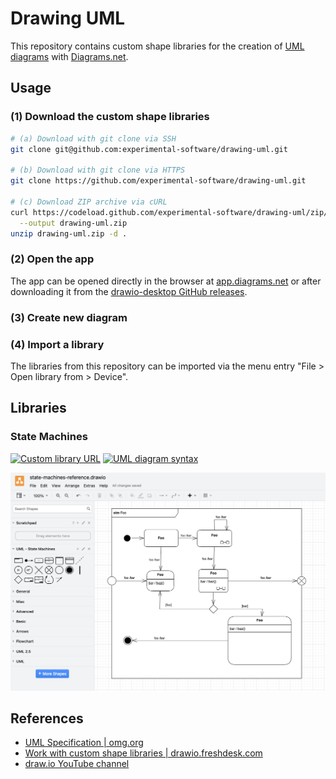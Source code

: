 # Drawing UML

This repository contains custom shape libraries for the creation of [UML diagrams](https://www.uml-diagrams.org) with [Diagrams.net](https://en.wikipedia.org/wiki/Diagrams.net).

## Usage

### (1) Download the custom shape libraries

```bash
# (a) Download with git clone via SSH
git clone git@github.com:experimental-software/drawing-uml.git

# (b) Download with git clone via HTTPS
git clone https://github.com/experimental-software/drawing-uml.git

# (c) Download ZIP archive via cURL
curl https://codeload.github.com/experimental-software/drawing-uml/zip/refs/heads/main \
  --output drawing-uml.zip
unzip drawing-uml.zip -d .
```

### (2) Open the app

The app can be opened directly in the browser at [app.diagrams.net](https://app.diagrams.net) or after downloading it from the [drawio-desktop GitHub releases](https://github.com/jgraph/drawio-desktop/releases/latest).

### (3) Create new diagram

### (4) Import a library

The libraries from this repository can be imported via the menu entry "File > Open library from > Device".

## Libraries

### State Machines

[![Custom library URL](https://img.shields.io/badge/stm-library-lightgrey.svg)][stm-library]
[![UML diagram syntax](https://img.shields.io/badge/stm-syntax-lightgrey.svg)][stm-syntax]

[stm-library]: https://raw.githubusercontent.com/experimental-software/drawing-uml/main/UML%20-%20State%20Machines.xml
[stm-syntax]: https://www.uml-diagrams.org/state-machine-diagrams.html

![diagram: state-machines-reference.drawio](./docs/state-machines-reference.drawio.png)

## References

- [UML Specification | omg.org](https://www.omg.org/spec/UML/)
- [Work with custom shape libraries | drawio.freshdesk.com](https://drawio.freshdesk.com/support/solutions/articles/16000067790-work-with-custom-shape-libraries)
- [draw.io YouTube channel](https://www.youtube.com/@drawioapp)
